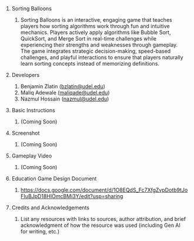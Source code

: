 1. Sorting Balloons
   1. Sorting Balloons is an interactive, engaging game that teaches players how sorting algorithms work through fun and intuitive mechanics.
      Players actively apply algorithms like Bubble Sort, QuickSort, and Merge Sort in real-time challenges while experiencing their strengths and weaknesses through gameplay.
      The game integrates strategic decision-making, speed-based challenges, and playful interactions to ensure that players naturally learn sorting concepts instead of memorizing definitions.

2. Developers
   1. Benjamin Zlatin (bzlatin@udel.edu)
   2. Maliq Adewale (maliqade@udel.edu)
   3. Nazmul Hossain (nazmul@udel.edu)
3. Basic Instructions
   1. (Coming Soon)
4. Screenshot
   1. (Coming Soon)
5. Gameplay Video
   1. (Coming Soon)
6. Education Game Design Document
   1. https://docs.google.com/document/d/1O8EQdS_Fc7XfgZvpDotb9tJoFIuBJpD18HIOmcBMi3Y/edit?usp=sharing
7. Credits and Acknowledgements
   1. List any resources with links to sources, author attribution, and brief acknowledgment of how the resource was used (including Gen AI for writing, etc.)
